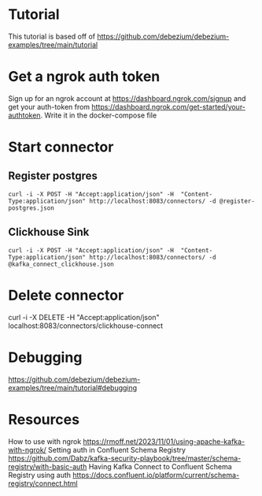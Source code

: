 # Tutorial
This tutorial is based off of https://github.com/debezium/debezium-examples/tree/main/tutorial

# Get a ngrok auth token
Sign up for an ngrok account at https://dashboard.ngrok.com/signup and get your auth-token from https://dashboard.ngrok.com/get-started/your-authtoken.  Write it in the docker-compose file

# Start connector
## Register postgres
`curl -i -X POST -H "Accept:application/json" -H  "Content-Type:application/json" http://localhost:8083/connectors/ -d @register-postgres.json`
## Clickhouse Sink
`curl -i -X POST -H "Accept:application/json" -H  "Content-Type:application/json" http://localhost:8083/connectors/ -d @kafka_connect_clickhouse.json`

# Delete connector
curl -i -X DELETE -H "Accept:application/json" localhost:8083/connectors/clickhouse-connect

# Debugging
https://github.com/debezium/debezium-examples/tree/main/tutorial#debugging

# Resources
How to use with ngrok https://rmoff.net/2023/11/01/using-apache-kafka-with-ngrok/
Setting auth in Confluent Schema Registry https://github.com/Dabz/kafka-security-playbook/tree/master/schema-registry/with-basic-auth
Having Kafka Connect to Confluent Schema Registry using auth https://docs.confluent.io/platform/current/schema-registry/connect.html
